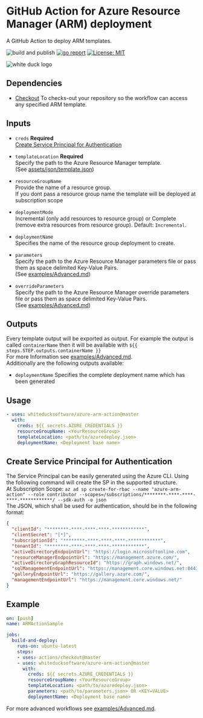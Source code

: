 # GitHub Action for Azure Resource Manager (ARM) deployment

A GitHub Action to deploy ARM templates.

![build and publish](https://github.com/whiteducksoftware/azure-arm-action/workflows/build-release/badge.svg)
[![go report](https://goreportcard.com/badge/github.com/whiteducksoftware/azure-arm-action)](https://goreportcard.com/report/github.com/whiteducksoftware/azure-arm-action)
[![License: MIT](https://img.shields.io/badge/License-MIT-suceess.svg)](LICENSE)

![white duck logo](img/wd-githubaction-arm.png?raw=true)

## Dependencies

* [Checkout](https://github.com/actions/checkout) To checks-out your repository so the workflow can access any specified ARM template.

## Inputs
* `creds` **Required**   
    [Create Service Principal for Authentication](#Create-Service-Principal-for-Authentication)    

* `templateLocation` **Required**  
    Specify the path to the Azure Resource Manager template.  
(See [assets/json/template.json](test/template.json))

* `resourceGroupName`    
    Provide the name of a resource group.    
    If you dont pass a resource group name the template will be deployed at subscription scope

* `deploymentMode`   
    Incremental (only add resources to resource group) or Complete (remove extra resources from resource group). Default: `Incremental`.
  
* `deploymentName`  
    Specifies the name of the resource group deployment to create.

* `parameters`   
    Specify the path to the Azure Resource Manager parameters file or pass them as space delimited Key-Value Pairs.  
    (See [examples/Advanced.md](examples/Advanced.md))

* `overrideParameters`   
    Specify the path to the Azure Resource Manager override parameters file or pass them as space delimited Key-Value Pairs.  
    (See [examples/Advanced.md](examples/Advanced.md))

## Outputs
Every template output will be exported as output. For example the output is called `containerName` then it will be available with `${{ steps.STEP.outputs.containerName }}`    
For more Information see [examples/Advanced.md](examples/Advanced.md).    
Additionally are the following outputs available:
* `deploymentName` Specifies the complete deployment name which has been generated

## Usage

```yml
- uses: whiteducksoftware/azure-arm-action@master
  with:
    creds: ${{ secrets.AZURE_CREDENTIALS }}
    resourceGroupName: <YourResourceGroup>
    templateLocation: <path/to/azuredeploy.json>
    deploymentName: <Deployment base name>
```

## Create Service Principal for Authentication
The Service Principal can be easily generated using the Azure CLI. Using the following command will create the SP in the supported structure.   
At Subscription Scope: `az ad sp create-for-rbac --name "azure-arm-action" --role contributor --scopes=/subscriptions/********-****-****-****-************/ --sdk-auth -o json`    
The JSON, which shall be used for authentication, should be in the following format:
```json
{
  "clientId": "********-****-****-****-************",
  "clientSecret": "[*]",
  "subscriptionId": "********-****-****-****-************",
  "tenantId": "********-****-****-****-************",
  "activeDirectoryEndpointUrl": "https://login.microsoftonline.com",
  "resourceManagerEndpointUrl": "https://management.azure.com/",
  "activeDirectoryGraphResourceId": "https://graph.windows.net/",
  "sqlManagementEndpointUrl": "https://management.core.windows.net:8443/",
  "galleryEndpointUrl": "https://gallery.azure.com/",
  "managementEndpointUrl": "https://management.core.windows.net/"
}
```

## Example
```yml
on: [push]
name: ARMActionSample

jobs:
  build-and-deploy:
    runs-on: ubuntu-latest
    steps:
    - uses: actions/checkout@master
    - uses: whiteducksoftware/azure-arm-action@master
      with:
        creds: ${{ secrets.AZURE_CREDENTIALS }}
        resourceGroupName: <YourResourceGroup>
        templateLocation: <path/to/azuredeploy.json>
        parameters: <path/to/parameters.json> OR <KEY=VALUE>
        deploymentName: <Deployment base name>
```
For more advanced workflows see [examples/Advanced.md](examples/Advanced.md).
